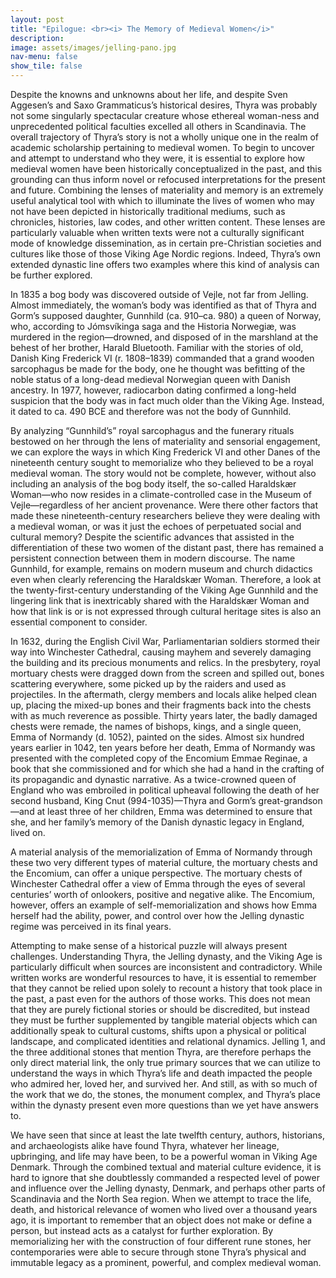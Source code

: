 ```yaml
---
layout: post
title: "Epilogue: <br><i> The Memory of Medieval Women</i>"
description: 
image: assets/images/jelling-pano.jpg
nav-menu: false
show_tile: false
---
```



Despite the knowns and unknowns about her life, and despite Sven Aggesen’s and Saxo Grammaticus’s historical desires, Thyra was probably not some singularly spectacular creature whose ethereal woman-ness and unprecedented political faculties excelled all others in Scandinavia. The overall trajectory of Thyra’s story is not a wholly unique one in the realm of academic scholarship pertaining to medieval women. To begin to uncover and attempt to understand who they were, it is essential to explore how medieval women have been historically conceptualized in the past, and this grounding can thus inform novel or refocused interpretations for the present and future. Combining the lenses of materiality and memory is an extremely useful analytical tool with which to illuminate the lives of women who may not have been depicted in historically traditional mediums, such as chronicles, histories, law codes, and other written content. These lenses are particularly valuable when written texts were not a culturally significant mode of knowledge dissemination, as in certain pre-Christian societies and cultures like those of those Viking Age Nordic regions. Indeed, Thyra’s own extended dynastic line offers two examples where this kind of analysis can be further explored.

In 1835 a bog body was discovered outside of Vejle, not far from Jelling. Almost immediately, the woman’s body was identified as that of Thyra and Gorm’s supposed daughter, Gunnhild (ca. 910–ca. 980) a queen of Norway, who, according to Jómsvíkinga saga and the Historia Norwegiæ, was murdered in the region—drowned, and disposed of in the marshland at the behest of her brother, Harald Bluetooth. Familiar with the stories of old, Danish King Frederick VI (r. 1808–1839) commanded that a grand wooden sarcophagus be made for the body, one he thought was befitting of the noble status of a long-dead medieval Norwegian queen with Danish ancestry. In 1977, however, radiocarbon dating confirmed a long-held suspicion that the body was in fact much older than the Viking Age. Instead, it dated to ca. 490 BCE and therefore was not the body of Gunnhild. 

By analyzing “Gunnhild’s” royal sarcophagus and the funerary rituals bestowed on her through the lens of materiality and sensorial engagement, we can explore the ways in which King Frederick VI and other Danes of the nineteenth century sought to memorialize who they believed to be a royal medieval woman. The story would not be complete, however, without also including an analysis of the bog body itself, the so-called Haraldskær Woman—who now resides in a climate-controlled case in the Museum of Vejle—regardless of her ancient provenance. Were there other factors that made these nineteenth-century researchers believe they were dealing with a medieval woman, or was it just the echoes of perpetuated social and cultural memory? Despite the scientific advances that assisted in the differentiation of these two women of the distant past, there has remained a persistent connection between them in modern discourse. The name Gunnhild, for example, remains on modern museum and church didactics even when clearly referencing the Haraldskær Woman. Therefore, a look at the twenty-first-century understanding of the Viking Age Gunnhild and the lingering link that is inextricably shared with the Haraldskær Woman and how that link is or is not expressed through cultural heritage sites is also an essential component to consider.

In 1632, during the English Civil War, Parliamentarian soldiers stormed their way into Winchester Cathedral, causing mayhem and severely damaging the building and its precious monuments and relics. In the presbytery, royal mortuary chests were dragged down from the screen and spilled out, bones scattering everywhere, some picked up by the raiders and used as projectiles. In the aftermath, clergy members and locals alike helped clean up, placing the mixed-up bones and their fragments back into the chests with as much reverence as possible. Thirty years later, the badly damaged chests were remade, the names of bishops, kings, and a single queen, Emma of Normandy (d. 1052), painted on the sides. Almost six hundred years earlier in 1042, ten years before her death, Emma of Normandy was presented with the completed copy of the Encomium Emmae Reginae, a book that she commissioned and for which she had a hand in the crafting of its propagandic and dynastic narrative. As a twice-crowned queen of England who was embroiled in political upheaval following the death of her second husband, King Cnut (994-1035)—Thyra and Gorm’s great-grandson—and at least three of her children, Emma was determined to ensure that she, and her family’s memory of the Danish dynastic legacy in England, lived on.

A material analysis of the memorialization of Emma of Normandy through these two very different types of material culture, the mortuary chests and the Encomium, can offer a unique perspective. The mortuary chests of Winchester Cathedral offer a view of Emma through the eyes of several centuries’ worth of onlookers, positive and negative alike. The Encomium, however, offers an example of self-memorialization and shows how Emma herself had the ability, power, and control over how the Jelling dynastic regime was perceived in its final years.

Attempting to make sense of a historical puzzle will always present challenges. Understanding Thyra, the Jelling dynasty, and the Viking Age is particularly difficult when sources are inconsistent and contradictory. While written works are wonderful resources to have, it is essential to remember that they cannot be relied upon solely to recount a history that took place in the past, a past even for the authors of those works. This does not mean that they are purely fictional stories or should be discredited, but instead they must be further supplemented by tangible material objects which can additionally speak to cultural customs, shifts upon a physical or political landscape, and complicated identities and relational dynamics. Jelling 1, and the three additional stones that mention Thyra, are therefore perhaps the only direct material link, the only true primary sources that we can utilize to understand the ways in which Thyra’s life and death impacted the people who admired her, loved her, and survived her. And still, as with so much of the work that we do, the stones, the monument complex, and Thyra’s place within the dynasty present even more questions than we yet have answers to.
 
We have seen that since at least the late twelfth century, authors, historians, and archaeologists alike have found Thyra, whatever her lineage, upbringing, and life may have been, to be a powerful woman in Viking Age Denmark. Through the combined textual and material culture evidence, it is hard to ignore that she doubtlessly commanded a respected level of power and influence over the Jelling dynasty, Denmark, and perhaps other parts of Scandinavia and the North Sea region. When we attempt to trace the life, death, and historical relevance of women who lived over a thousand years ago, it is important to remember that an object does not make or define a person, but instead acts as a catalyst for further exploration. By memorializing her with the construction of four different rune stones, her contemporaries were able to secure through stone Thyra’s physical and immutable legacy as a prominent, powerful, and complex medieval woman.

